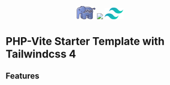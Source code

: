 <span style="display: inline-block; width: 100%; text-align: center;">
<img src="./public/php-seeklogo.png" style="width:10%;" />
<img src="https://github.com/vitejs/vite/blob/main/docs/public/logo.svg" style="width:8%;" />
<img src="./public/tailwind-css-seeklogo.png" style="width:10%;" />
</span>

<h1>PHP-Vite Starter Template with Tailwindcss 4</h1>

## Features